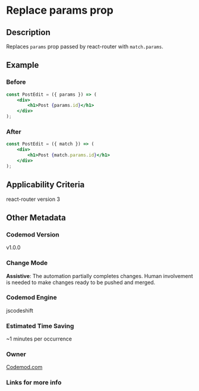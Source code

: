 # Replace params prop

## Description

Replaces `params` prop passed by react-router with `match.params`.

## Example

### Before

```jsx
const PostEdit = ({ params }) => (
	<div>
		<h1>Post {params.id}</h1>
	</div>
);
```

### After

```jsx
const PostEdit = ({ match }) => (
	<div>
		<h1>Post {match.params.id}</h1>
	</div>
);
```

## Applicability Criteria

react-router version 3

## Other Metadata

### Codemod Version

v1.0.0

### Change Mode

**Assistive**: The automation partially completes changes. Human involvement is needed to make changes ready to be pushed and merged.

### **Codemod Engine**

jscodeshift

### Estimated Time Saving

~1 minutes per occurrence

### Owner

[Codemod.com](https://github.com/codemod-com)

### Links for more info
